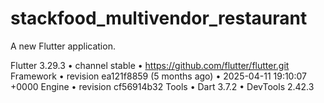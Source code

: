 # stackfood_multivendor_restaurant

A new Flutter application.

Flutter 3.29.3 • channel stable • https://github.com/flutter/flutter.git
Framework • revision ea121f8859 (5 months ago) • 2025-04-11 19:10:07 +0000
Engine • revision cf56914b32
Tools • Dart 3.7.2 • DevTools 2.42.3
